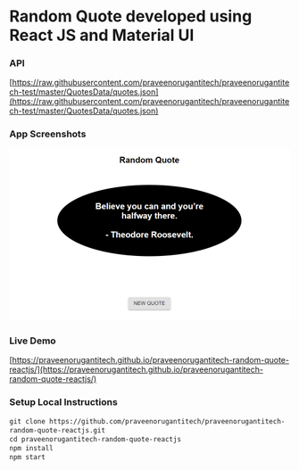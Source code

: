 # Random Quote developed using React JS and Material UI

### API

[https://raw.githubusercontent.com/praveenorugantitech/praveenorugantitech-test/master/QuotesData/quotes.json](https://raw.githubusercontent.com/praveenorugantitech/praveenorugantitech-test/master/QuotesData/quotes.json)

### App Screenshots

![screenshot of the app](https://raw.githubusercontent.com/praveenorugantitech/praveenorugantitech-random-quote-reactjs/master/src/images/screenshot.PNG)


### Live Demo

[https://praveenorugantitech.github.io/praveenorugantitech-random-quote-reactjs/](https://praveenorugantitech.github.io/praveenorugantitech-random-quote-reactjs/)


### Setup Local Instructions

```
git clone https://github.com/praveenorugantitech/praveenorugantitech-random-quote-reactjs.git
cd praveenorugantitech-random-quote-reactjs
npm install
npm start

```

